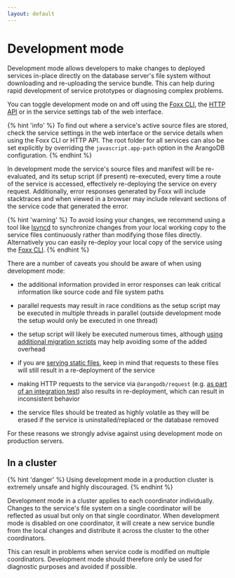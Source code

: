```yaml
---
layout: default
---
```

Development mode
================

Development mode allows developers to make changes to deployed services
in-place directly on the database server's file system without downloading
and re-uploading the service bundle. This can help during rapid development
of service prototypes or diagnosing complex problems.

You can toggle development mode on and off using
the [Foxx CLI](programs-foxx-cli-readme.html),
the [HTTP API](../../../HTTP/Foxx/Miscellaneous.html) or
in the service settings tab of the web interface.

{% hint 'info' %}
To find out where a service's active source files are stored, check the
service settings in the web interface or the service details when using
the Foxx CLI or HTTP API. The root folder for all services can also be
set explicitly by overriding the `javascript.app-path` option in the
ArangoDB configuration.
{% endhint %}

In development mode the service's source files and manifest will be
re-evaluated, and its setup script (if present) re-executed,
every time a route of the service is accessed,
effectively re-deploying the service on every request.
Additionally, error responses generated by Foxx will include stacktraces and
when viewed in a browser may include relevant sections of the service code
that generated the error.

{% hint 'warning' %}
To avoid losing your changes, we recommend using a tool like
[lsyncd](https://github.com/axkibe/lsyncd) to synchronize changes from your
local working copy to the service files continuously rather than modifying
those files directly.
Alternatively you can easily re-deploy your local copy of the service using
the [Foxx CLI](programs-foxx-cli-readme.html).
{% endhint %}

There are a number of caveats you should be aware of
when using development mode:

- the additional information provided in error responses can leak
  critical information like source code and file system paths

- parallel requests may result in race conditions as the setup script
  may be executed in multiple threads in parallel
  (outside development mode the setup would only be executed in one thread)

- the setup script will likely be executed numerous times, although
  [using additional migration scripts](Scripts.md#migrations)
  may help avoiding some of the added overhead

- if you are [serving static files](Files.md#serving-files),
  keep in mind that requests to these files will still result in
  a re-deployment of the service

- making HTTP requests to the service via `@arangodb/request`
  (e.g. [as part of an integration test](foxx-guides-testing.html))
  also results in re-deployment, which can result in inconsistent behavior

- the service files should be treated as highly volatile as they will
  be erased if the service is uninstalled/replaced or the database removed

For these reasons we strongly advise against using development mode
on production servers.

In a cluster
------------

{% hint 'danger' %}
Using development mode in a production cluster
is extremely unsafe and highly discouraged.
{% endhint %}

Development mode in a cluster applies to each coordinator individually.
Changes to the service's file system on a single coordinator will be reflected
as usual but only on that single coordinator.
When development mode is disabled on one coordinator,
it will create a new service bundle from the local changes and
distribute it across the cluster to the other coordinators.

This can result in problems when service code is modified
on multiple coordinators. Development mode should therefore only be used
for diagnostic purposes and avoided if possible.
